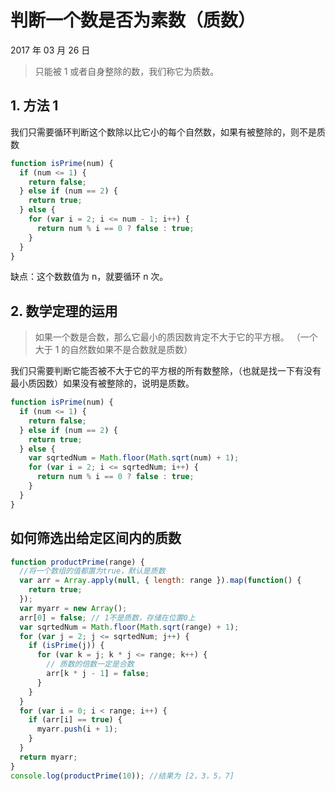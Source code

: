 # 判断一个数是否为素数（质数）

2017 年 03 月 26 日

> 只能被 1 或者自身整除的数，我们称它为质数。

## 1. 方法 1

我们只需要循环判断这个数除以比它小的每个自然数，如果有被整除的，则不是质数

```javascript
function isPrime(num) {
  if (num <= 1) {
    return false;
  } else if (num == 2) {
    return true;
  } else {
    for (var i = 2; i <= num - 1; i++) {
      return num % i == 0 ? false : true;
    }
  }
}
```

缺点：这个数数值为 n，就要循环 n 次。

## 2. 数学定理的运用

> 如果一个数是合数，那么它最小的质因数肯定不大于它的平方根。
> （一个大于 1 的自然数如果不是合数就是质数）

我们只需要判断它能否被不大于它的平方根的所有数整除，（也就是找一下有没有最小质因数）如果没有被整除的，说明是质数。

```javascript
function isPrime(num) {
  if (num <= 1) {
    return false;
  } else if (num == 2) {
    return true;
  } else {
    var sqrtedNum = Math.floor(Math.sqrt(num) + 1);
    for (var i = 2; i <= sqrtedNum; i++) {
      return num % i == 0 ? false : true;
    }
  }
}
```

## 如何筛选出给定区间内的质数

```javascript
function productPrime(range) {
  //将一个数组的值都置为true，默认是质数
  var arr = Array.apply(null, { length: range }).map(function() {
    return true;
  });
  var myarr = new Array();
  arr[0] = false; // 1不是质数，存储在位置0上
  var sqrtedNum = Math.floor(Math.sqrt(range) + 1);
  for (var j = 2; j <= sqrtedNum; j++) {
    if (isPrime(j)) {
      for (var k = j; k * j <= range; k++) {
        // 质数的倍数一定是合数
        arr[k * j - 1] = false;
      }
    }
  }
  for (var i = 0; i < range; i++) {
    if (arr[i] == true) {
      myarr.push(i + 1);
    }
  }
  return myarr;
}
console.log(productPrime(10)); //结果为 [2，3，5，7]
```
